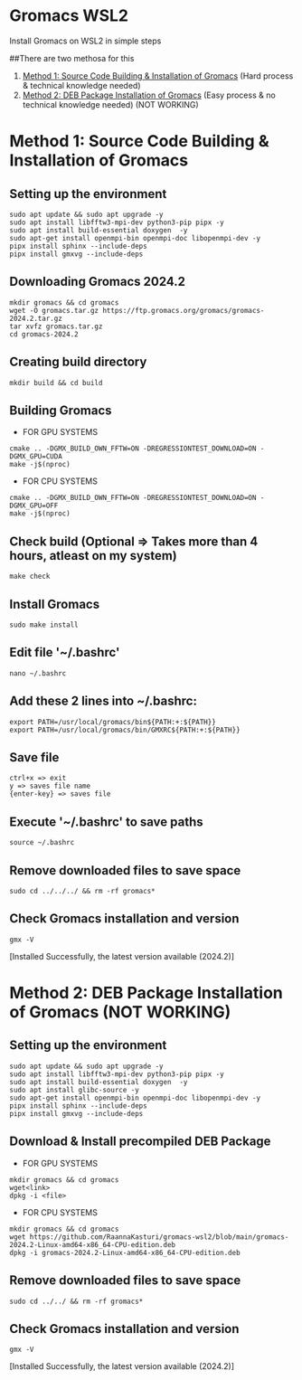 # Gromacs WSL2
Install Gromacs on WSL2 in simple steps

##There are two methosa for this
1. [Method 1: Source Code Building & Installation of Gromacs](#method-1-source-code-building--installation-of-gromacs) (Hard process & technical knowledge needed)
2. [Method 2: DEB Package Installation of Gromacs](#method-2-deb-package-installation-of-gromacs) (Easy process & no technical knowledge needed) (NOT WORKING)

# Method 1: Source Code Building & Installation of Gromacs
## Setting up the environment
```
sudo apt update && sudo apt upgrade -y
sudo apt install libfftw3-mpi-dev python3-pip pipx -y
sudo apt install build-essential doxygen  -y 
sudo apt-get install openmpi-bin openmpi-doc libopenmpi-dev -y
pipx install sphinx --include-deps
pipx install gmxvg --include-deps
```
## Downloading Gromacs 2024.2
```
mkdir gromacs && cd gromacs
wget -O gromacs.tar.gz https://ftp.gromacs.org/gromacs/gromacs-2024.2.tar.gz
tar xvfz gromacs.tar.gz
cd gromacs-2024.2
```
## Creating build directory
```
mkdir build && cd build
```
## Building Gromacs
  - FOR GPU SYSTEMS
  ```
  cmake .. -DGMX_BUILD_OWN_FFTW=ON -DREGRESSIONTEST_DOWNLOAD=ON -DGMX_GPU=CUDA
  make -j$(nproc)
  ```
  - FOR CPU SYSTEMS
  ```
  cmake .. -DGMX_BUILD_OWN_FFTW=ON -DREGRESSIONTEST_DOWNLOAD=ON -DGMX_GPU=OFF
  make -j$(nproc)
  ```
## Check build (Optional => Takes more than 4 hours, atleast on my system)
```
make check
```
## Install Gromacs
```
sudo make install
```
## Edit file '~/.bashrc'
```
nano ~/.bashrc
```
## Add these 2 lines into ~/.bashrc:
```
export PATH=/usr/local/gromacs/bin${PATH:+:${PATH}}
export PATH=/usr/local/gromacs/bin/GMXRC${PATH:+:${PATH}}
```
## Save file
`ctrl+x => exit`<br>
`y => saves file name`<br>
`{enter-key} => saves file`
## Execute '~/.bashrc' to save paths
```
source ~/.bashrc
```
## Remove downloaded files to save space
```
sudo cd ../../../ && rm -rf gromacs*
```
## Check Gromacs installation and version
```
gmx -V
```
[Installed Successfully, the latest version available (2024.2)]

# Method 2: DEB Package Installation of Gromacs (NOT WORKING)

## Setting up the environment
```
sudo apt update && sudo apt upgrade -y
sudo apt install libfftw3-mpi-dev python3-pip pipx -y
sudo apt install build-essential doxygen  -y
sudo apt install glibc-source -y
sudo apt-get install openmpi-bin openmpi-doc libopenmpi-dev -y
pipx install sphinx --include-deps
pipx install gmxvg --include-deps
```
## Download &  Install precompiled DEB Package
  - FOR GPU SYSTEMS
  ```
  mkdir gromacs && cd gromacs
  wget<link>
  dpkg -i <file>
  ```
  - FOR CPU SYSTEMS
  ```
  mkdir gromacs && cd gromacs
  wget https://github.com/RaannaKasturi/gromacs-wsl2/blob/main/gromacs-2024.2-Linux-amd64-x86_64-CPU-edition.deb
  dpkg -i gromacs-2024.2-Linux-amd64-x86_64-CPU-edition.deb
  ```
## Remove downloaded files to save space
```
sudo cd ../../ && rm -rf gromacs*
```
## Check Gromacs installation and version
```
gmx -V
```
[Installed Successfully, the latest version available (2024.2)]
